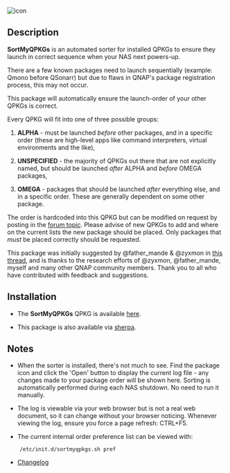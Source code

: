 ![icon](images/sort-my-qpkgs-cs.png)

## Description

**SortMyQPKGs** is an automated sorter for installed QPKGs to ensure they launch in correct sequence when your NAS next powers-up.

There are a few known packages need to launch sequentially (example: Qmono before QSonarr) but due to flaws in QNAP's package registration process, this may not occur.

This package will automatically ensure the launch-order of your other QPKGs is correct.

Every QPKG will fit into one of three possible groups:

1. **ALPHA** - must be launched *before* other packages, and in a specific order (these are high-level apps like command interpreters, virtual environments and the like),

2. **UNSPECIFIED** - the majority of QPKGs out there that are not explicitly named, but should be launched *after* ALPHA and *before* OMEGA packages,

3. **OMEGA** - packages that should be launched *after* everything else, and in a specific order. These are generally dependent on some other package.

The order is hardcoded into this QPKG but can be modified on request by posting in the [forum topic](https://forum.qnap.com/viewtopic.php?f=320&t=133132). Please advise of new QPKGs to add and where on the current lists the new package should be placed. Only packages that *must* be placed correctly should be requested.

This package was initially suggested by @father_mande & @zyxmon in [this thread](https://forum.qnap.com/viewtopic.php?f=351&t=130320), and is thanks to the research efforts of @zyxmon, @father_mande, myself and many other QNAP community members. Thank you to all who have contributed with feedback and suggestions.

## Installation

- The **SortMyQPKGs** QPKG is available [here](https://github.com/OneCDOnly/SortMyQPKGs/releases/download/v230112/SortMyQPKGs_230112.qpkg).

- This package is also available via [sherpa](https://github.com/OneCDOnly/sherpa).

## Notes

- When the sorter is installed, there's not much to see. Find the package icon and click the 'Open' button to display the current log file - any changes made to your package order will be shown here. Sorting is automatically performed during each NAS shutdown. No need to run it manually.

- The log is viewable via your web browser but is not a real web document, so it can change without your browser noticing. Whenever viewing the log, ensure you force a page refresh: CTRL+F5.

- The current internal order preference list can be viewed with:

```
    /etc/init.d/sortmyqpkgs.sh pref
```

- [Changelog](changelog.txt)

